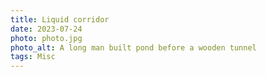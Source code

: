 ```yaml
---
title: Liquid corridor
date: 2023-07-24
photo: photo.jpg
photo_alt: A long man built pond before a wooden tunnel
tags: Misc
---
```

